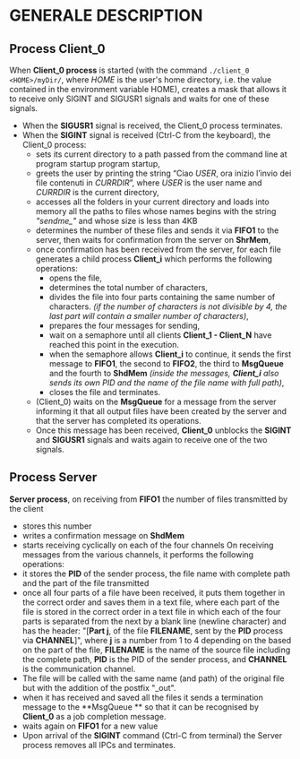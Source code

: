 
# GENERALE DESCRIPTION

## Process Client_0
When **Client_0 process** is started (with the command `./client_0 <HOME>/myDir/`, where *HOME* is the user's home directory, i.e. the value contained in the environment variable HOME), creates a mask that allows it to receive only SIGINT and SIGUSR1 signals and waits for one of these signals.
 - When the **SIGUSR1** signal is received, the Client_0 process terminates.
 - When the **SIGINT** signal is received (Ctrl-C from the keyboard), the Client_0 process:
	 - sets its current directory to a path passed from the command line at program startup program 		startup,
	 - greets the user by printing the string “Ciao *USER*, ora inizio l’invio dei file contenuti
in *CURRDIR*”, where *USER* is the user name and *CURRDIR* is the current directory,
	- accesses all the folders in your current directory and loads into memory all the paths to files whose names begins with the string *"sendme_"* and whose size is less than 4KB
	- determines the number of these files and sends it via **FIFO1** to the server, then waits for confirmation from the server on **ShrMem**,
	- once confirmation has been received from the server, for each file generates a child process **Client_i** which performs the following operations:
		- opens the file,
		- determines the total number of characters,
		- divides the file into four parts containing the same number of characters. 
		*(if the number of characters is not divisible by 4, the last part will contain a smaller number of characters)*,
		- prepares the four messages for sending,
		- wait on a semaphore until all clients **Client_1 - Client_N** have reached this point in the execution.
		- when the semaphore allows **Client_i** to continue, it sends the first message to
**FIFO1**, the second to **FIFO2**, the third to **MsgQueue** and the fourth to **ShdMem**  *(inside the messages, **Client_i** also sends its own PID and the name of the file name with full path)*,
		- closes the file and terminates.
	- (Client_0) waits on the **MsgQueue** for a message from the server informing it that all output files have been created by the server and that the server has completed its operations.
	- Once this message has been received, **Client_0** unblocks the **SIGINT** and **SIGUSR1** signals and waits again to receive one of the two signals.
 
 ## Process Server
 **Server process**, on receiving from **FIFO1** the number of files transmitted by the client 
- stores this number
- writes a confirmation message on **ShdMem**
- starts receiving cyclically on each of the four channels
On receiving messages from the various channels, it performs the following operations:
- it stores the **PID** of the sender process, the file name with complete path and the part of the file transmitted
- once all four parts of a file have been received, it puts them together in the correct order and saves them in a text file, where each part of the file is stored in the correct order in a text file in which each of the four parts is separated from the next by a blank line (newline character) and has the header:
 "[**Part j**, of the file **FILENAME**, sent by the **PID** process via **CHANNEL**]", where **j** is a number from 1 to 4 depending on the
based on the part of the file, **FILENAME** is the name of the source file including the complete path, **PID** is the PID of the sender process, and **CHANNEL** is the communication channel.
- The file will be called with the same name (and path) of the original file but with the addition of the postfix "_out".
- when it has received and saved all the files it sends a termination message to the
**MsgQueue ** so that it can be recognised by **Client_0** as a job completion message.
- waits again on **FIFO1** for a new value
- Upon arrival of the **SIGINT** command (Ctrl-C from terminal) the Server process removes all IPCs and terminates.
